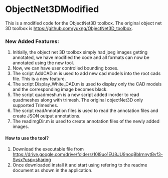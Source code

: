 # ObjectNet3DModified
This is a modified code for the ObjectNet3D toolbox. The original object net 3D toolbox is https://github.com/yuxng/ObjectNet3D_toolbox.

### New Added Features: 
1. Initially, the object net 3D toolbox simply had jpeg images getting annotated, we have modified the code and all formats can now be annotated using the new tool.
2. Now, we can have user controlled bounding boxes.
3. The script AddCAD.m is used to add new cad models into the root cads file. This is a new feature.
4. The script Display_White_CAD.m is used to display only the CAD models and the corresponding image becomes black.
5. The script quadmesh.m is a new script added inorder to read quadmeshes along with trimesh. The original objectNet3D only supported Trimeshes.
6. The script readAnnotation files is used to read the annotation files and create JSON output annotations.
7. The readImgDir.m is used to create annotation files of the newly added images.

#### How to use the tool?
1. Download the executable file from https://drive.google.com/drive/folders/10l9uo1EU8JU9noqBbIrnnytBvf3-Svsx?usp=sharing
2. Once downloaded install it and start using refering to the readme document as shown in the application.

